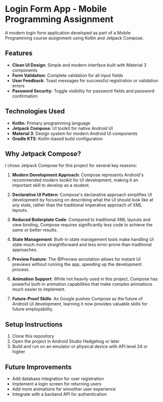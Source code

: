 # Login Form App - Mobile Programming Assignment

A modern login form application developed as part of a Mobile Programming course assignment using Kotlin and Jetpack Compose.

## Features

- **Clean UI Design**: Simple and modern interface built with Material 3 components
- **Form Validation**: Complete validation for all input fields
- **User Feedback**: Toast messages for successful registration or validation errors
- **Password Security**: Toggle visibility for password fields and password confirmation

## Technologies Used

- **Kotlin**: Primary programming language
- **Jetpack Compose**: UI toolkit for native Android UI
- **Material 3**: Design system for modern Android UI components
- **Gradle KTS**: Kotlin-based build configuration

## Why Jetpack Compose?

I chose Jetpack Compose for this project for several key reasons:

1. **Modern Development Approach**: Compose represents Android's recommended modern toolkit for UI development, making it an important skill to develop as a student.

2. **Declarative UI Pattern**: Compose's declarative approach simplifies UI development by focusing on describing what the UI should look like at any state, rather than the traditional imperative approach of XML layouts.

3. **Reduced Boilerplate Code**: Compared to traditional XML layouts and view binding, Compose requires significantly less code to achieve the same or better results.

4. **State Management**: Built-in state management tools make handling UI state much more straightforward and less error-prone than traditional approaches.

5. **Preview Feature**: The @Preview annotation allows for instant UI previews without running the app, speeding up the development process.

6. **Animation Support**: While not heavily used in this project, Compose has powerful built-in animation capabilities that make complex animations much easier to implement.

7. **Future-Proof Skills**: As Google pushes Compose as the future of Android UI development, learning it now provides valuable skills for future employability.

## Setup Instructions

1. Clone this repository
2. Open the project in Android Studio Hedgehog or later
3. Build and run on an emulator or physical device with API level 24 or higher

## Future Improvements

- Add database integration for user registration
- Implement a login screen for returning users
- Add more animations for smoother user experience
- Integrate with a backend API for authentication
